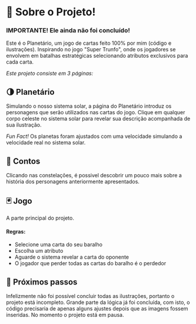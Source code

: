 # 📍 Sobre o Projeto!
### IMPORTANTE! Ele ainda não foi concluído!
Este é o Planetário, um jogo de cartas feito 100% por mim (código e ilustrações). Inspirando no jogo "Super Trunfo", onde os jogadores se envolvem em batalhas estratégicas selecionando atributos exclusivos para cada carta.

_Este projeto consiste em 3 páginas:_

## 🌗 Planetário
Simulando o nosso sistema solar, a página do Planetário introduz os personagens que serão utilizados nas cartas do jogo. Clique em qualquer corpo celeste no sistema solar para revelar sua  descrição acompanhada de sua ilustração.

*Fun Fact!* Os planetas foram ajustados com uma velocidade simulando a velocidade real no sistema solar.

## 📖 Contos
Clicando nas constelações, é possivel descobrir um pouco mais sobre a história dos personagens anteriormente apresentados.

## 🃏 Jogo
A parte principal do projeto. 
#### Regras:
- Selecione uma carta do seu baralho
- Escolha um atributo
- Aguarde o sistema revelar a carta do oponente
- O jogador que perder todas as cartas do baralho é o perdedor

## 🌟 Próximos passos
Infelizmente não foi possível concluir todas as ilustrações, portanto o projeto está incompleto. Grande parte da lógica já foi concluída, com isto, o código precisaria de apenas alguns ajustes depois que as imagens fossem inseridas. No momento o projeto está em pausa.
